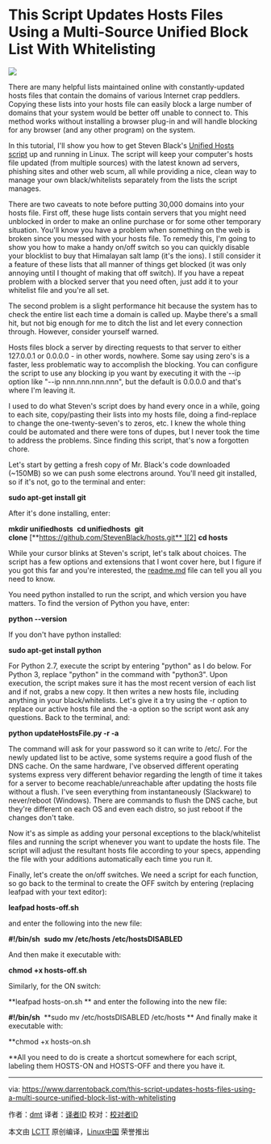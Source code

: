 This Script Updates Hosts Files Using a Multi-Source Unified Block List With Whitelisting
============================================================

 ![](https://irp-cdn.multiscreensite.com/58a25abc/dms3rep/multi/desktop/host-400x300.jpg) 

There are many helpful lists maintained online with constantly-updated hosts files that contain the domains of various Internet crap peddlers. Copying these lists into your hosts file can easily block a large number of domains that your system would be better off unable to connect to. This method works without installing a browser plug-in and will handle blocking for any browser (and any other program) on the system.

In this tutorial, I'll show you how to get Steven Black's [Unified Hosts script][1] up and running in Linux. The script will keep your computer's hosts file updated (from multiple sources) with the latest known ad servers, phishing sites and other web scum, all while providing a nice, clean way to manage your own black/whitelists separately from the lists the script manages.

There are two caveats to note before putting 30,000 domains into your hosts file. First off, these huge lists contain servers that you might need unblocked in order to make an online purchase or for some other temporary situation. You'll know you have a problem when something on the web is broken since you messed with your hosts file. To remedy this, I'm going to show you how to make a handy on/off switch so you can quickly disable your blocklist to buy that Himalayan salt lamp (it's the ions). I still consider it a feature of these lists that all manner of things get blocked (it was only annoying until I thought of making that off switch). If you have a repeat problem with a blocked server that you need often, just add it to your whitelist file and you're all set.

The second problem is a slight performance hit because the system has to check the entire list each time a domain is called up. Maybe there's a small hit, but not big enough for me to ditch the list and let every connection through. However, consider yourself warned.

Hosts files block a server by directing requests to that server to either 127.0.0.1 or 0.0.0.0 - in other words, nowhere. Some say using zero's is a faster, less problematic way to accomplish the blocking. You can configure the script to use any blocking ip you want by executing it with the --ip option like "--ip nnn.nnn.nnn.nnn", but the default is 0.0.0.0 and that's where I'm leaving it.

I used to do what Steven's script does by hand every once in a while, going to each site, copy/pasting their lists into my hosts file, doing a find-replace to change the one-twenty-seven's to zeros, etc. I knew the whole thing could be automated and there were tons of dupes, but I never took the time to address the problems. Since finding this script, that's now a forgotten chore.

Let's start by getting a fresh copy of Mr. Black's code downloaded (~150MB) so we can push some electrons around. You'll need git installed, so if it's not, go to the terminal and enter:

**sudo apt-get install git** 

After it's done installing, enter:

**mkdir unifiedhosts** 
**cd unifiedhosts** 
**git clone** [**https://github.com/StevenBlack/hosts.git** ][2]
**cd hosts** 

While your cursor blinks at Steven's script, let's talk about choices. The script has a few options and extensions that I wont cover here, but I figure if you got this far and you're interested, the [readme.md][3] file can tell you all you need to know.

You need python installed to run the script, and which version you have matters. To find the version of Python you have, enter:

**python --version** 

If you don't have python installed:

**sudo apt-get install python** 

For Python 2.7, execute the script by entering "python" as I do below. For Python 3, replace "python" in the command with "python3". Upon execution, the script makes sure it has the most recent version of each list and if not, grabs a new copy. It then writes a new hosts file, including anything in your black/whitelists. Let's give it a try using the -r option to replace our active hosts file and the -a option so the script wont ask any questions. Back to the terminal, and:

**python updateHostsFile.py -r -a** 

The command will ask for your password so it can write to /etc/. For the newly updated list to be active, some systems require a good flush of the DNS cache. On the same hardware, I've observed different operating systems express very different behavior regarding the length of time it takes for a server to become reachable/unreachable after updating the hosts file without a flush. I've seen everything from instantaneously (Slackware) to never/reboot (Windows). There are commands to flush the DNS cache, but they're different on each OS and even each distro, so just reboot if the changes don't take.

Now it's as simple as adding your personal exceptions to the black/whitelist files and running the script whenever you want to update the hosts file. The script will adjust the resultant hosts file according to your specs, appending the file with your additions automatically each time you run it.

Finally, let's create the on/off switches. We need a script for each function, so go back to the terminal to create the OFF switch by entering (replacing leafpad with your text editor):

**leafpad hosts-off.sh** 

and enter the following into the new file:

**#!/bin/sh** 
**sudo mv /etc/hosts /etc/hostsDISABLED** 

And then make it executable with:

**chmod +x hosts-off.sh** 

Similarly, for the ON switch:

**leafpad hosts-on.sh
**
and enter the following into the new file:

**#!/bin/sh** 
**sudo mv /etc/hostsDISABLED /etc/hosts
**
And finally make it executable with:

**chmod +x hosts-on.sh

**All you need to do is create a shortcut somewhere for each script, labeling them HOSTS-ON and HOSTS-OFF and there you have it.

--------------------------------------------------------------------------------

via: https://www.darrentoback.com/this-script-updates-hosts-files-using-a-multi-source-unified-block-list-with-whitelisting

作者：[dmt][a]
译者：[译者ID](https://github.com/译者ID)
校对：[校对者ID](https://github.com/校对者ID)

本文由 [LCTT](https://github.com/LCTT/TranslateProject) 原创编译，[Linux中国](https://linux.cn/) 荣誉推出

[a]:https://www.darrentoback.com/about-me
[1]:https://github.com/StevenBlack/hosts
[2]:https://github.com/StevenBlack/hosts.git
[3]:https://github.com/StevenBlack/hosts/blob/master/readme.md
